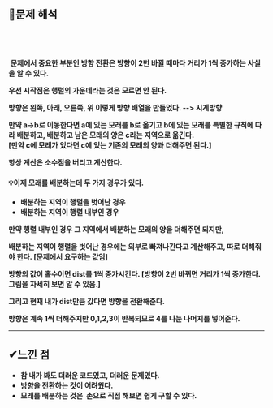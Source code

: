 ## **🔎문제 해석**
​
---
​
**문제에서 중요한 부분인 방향 전환은 방향이 2번 바뀔 때마다 거리가 1씩 증가하는 사실을 알 수 있다.**
​

**우선 시작점은 행렬의 가운데라는 것은 모르면 안 된다.**
​

**방향은 왼쪽, 아래, 오른쪽, 위 이렇게 방향 배열을 만들었다. --> 시계방향**
​

**만약 a->b로 이동한다면 a에 있는 모래를 b로 옮기고 b에 있는 모래를 특별한 규칙에 따라 배분하고, 배분하고 남은 모래의 양은 c라는 지역으로 옮긴다. \
[만약 c에 모래가 있다면 c에 있는 기존의 모래의 양과 더해주면 된다.\]**
​

**항상 계산은 소수점을 버리고 계산한다.**
​

#### **💡이제 모래를 배분하는데 두 가지 경우가 있다.**
-   **배분하는 지역이 행렬을 벗어난 경우**
-   **배분하는 지역이 행렬 내부인 경우**
​

**만약 행렬 내부인 경우 그 지역에서 배분하는 모래의 양을 더해주면 되지만,**
​

**배분하는 지역이 행렬을 벗어난 경우에는 
외부로 빠져나간다고 계산해주고, 따로 더해줘야 한다.  \[문제에서 요구하는 값임\]**
​

**방향의 값이 홀수이면 dist를 1씩 증가시킨다. \[방향이 2번 바뀌면 거리가 1씩 증가한다. 그림을 자세히 보면 알 수 있음.\]**
​

**그리고 현재 내가 dist만큼 갔다면 방향을 전환해준다.**
​

**방향은 계속 1씩 더해주지만 0,1,2,3이 반복되므로 4를 나눈 나머지를 넣어준다.**

---

## **✔느낀 점**

-   **참 내가 봐도 더러운 코드였고, 더러운 문제였다.**
-   **방향을 전환하는 것이 어려웠다.**
-   **모래를 배분하는 것은  손으로 직접 해보면 쉽게 구할 수 있다.**
